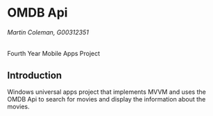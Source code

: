 # OMDB Api 
###### Martin Coleman, G00312351
Fourth Year Mobile Apps Project 

## Introduction
Windows universal apps project that implements MVVM and uses the OMDB Api to search for movies and display the information about the movies.
